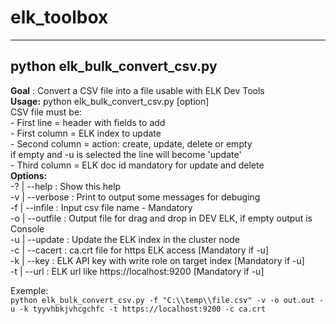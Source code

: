 # elk_toolbox
----------------
## python elk_bulk_convert_csv.py
**Goal** : Convert a CSV file into a file usable with ELK Dev Tools    
**Usage:** python elk_bulk_convert_csv.py [option]     
       CSV file must be:     
        - First line = header with fields to add     
        - First column = ELK index to update     
        - Second column = action: create, update, delete or empty     
                          if empty and -u is selected the line will become 'update'    
        - Third column = ELK doc id mandatory for update and delete    
**Options:**    
  -? | --help	      : Show this help    
  -v | --verbose    : Print to output some messages for debuging    
  -f | --infile     : Input csv file name - Mandatory    
  -o | --outfile    : Output file for drag and drop in DEV ELK, if empty output is Console    
  -u | --update     : Update the ELK index in the cluster node    
  -c | --cacert     : ca.crt file for https ELK access [Mandatory if -u]    
  -k | --key        : ELK API key with write role on target index [Mandatory if -u]   
  -t | --url        : ELK url like https://localhost:9200 [Mandatory if -u]    

Exemple:    
```python elk_bulk_convert_csv.py -f "C:\\temp\\file.csv" -v -o out.out -u -k tyyvhbkjvhcgchfc -t https://localhost:9200 -c ca.crt```    
